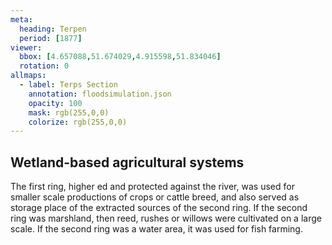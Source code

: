 ```yaml
---
meta:
  heading: Terpen
  period: [1877]
viewer:
  bbox: [4.657088,51.674029,4.915598,51.834046]
  rotation: 0
allmaps:
  - label: Terps Section
    annotation: floodsimulation.json
    opacity: 100
    mask: rgb(255,0,0)
    colorize: rgb(255,0,0)
---
```


## Wetland-based agricultural systems

The first ring, higher ed and protected against the river, was used for smaller scale productions of crops or cattle breed, and also served as storage place of the extracted sources of the second ring. If the second ring was marshland, then reed, rushes or willows were cultivated on a large scale. If the second ring was a water area, it was used for fish farming. 
